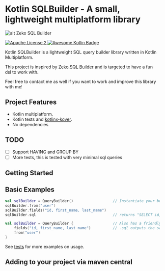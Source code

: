 # Kotlin SQLBuilder - A small, lightweight multiplatform library
![alt Zeko SQL Builder](./logo.svg "Zeko lightweight SQL Builder")

<p align="left">
    <a href="LICENSE">
        <img src="https://img.shields.io/badge/license-Apache%202-blue.svg?maxAge=2592000" alt="Apache License 2" />
    </a>
    <a href="https://github.com/KotlinBy/awesome-kotlin">
        <img src="https://kotlin.link/awesome-kotlin.svg" alt="Awesome Kotlin Badge" />
    </a>
</p>

Kotlin SQLBuilder is a lightweight SQL query builder library written in Kotlin Multiplatform.

This project is inspired by [Zeko SQL Builder]() and is targeted to have a fun dsl to work with.

Feel free to contact me as well if you want to work and improve this library with me!

## Project Features
- Kotlin multiplatform.
- Kotlin tests and [kotlinx-kover]().
- No dependencies.

## TODO
* [ ] Support HAVING and GROUP BY
* [ ] More tests, this is tested with very minimal sql queries

## Getting Started

## Basic Examples
```kotlin
val sqlBuilder = QueryBuilder()                  // Instantiate your builder.
sqlBuilder.from("user")
sqlBuilder.fields("id, first_name, last_name")
sqlBuilder.sql                                   // returns "SELECT id, first_name, last_name from user

val sqlBuilder = QueryBuilder {                  // Also has a friendly, dsl support.
    fields("id, first_name, last_name")          // .sql outputs the same string above
    from("user")
}
```

See [tests]() for more examples on usage.

## Adding to your project via maven central


